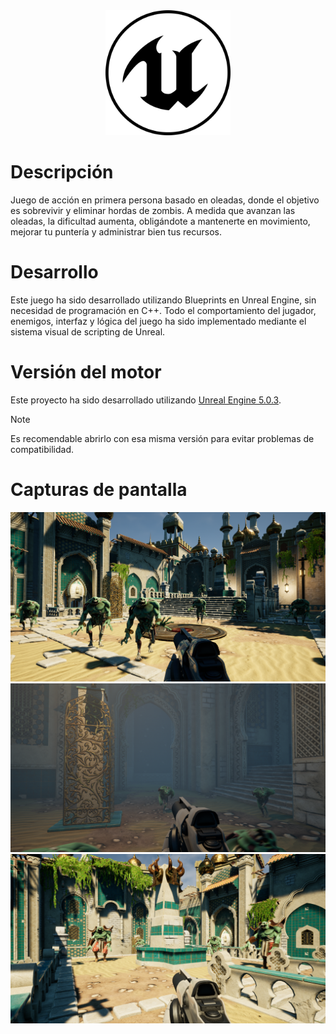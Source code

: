 <div align="center">
  <img src="/Images/Unreal_Engine-Logo.svg" alt="Logo del proyecto" width="200">
</div>

# Descripción

Juego de acción en primera persona basado en oleadas, donde el objetivo es sobrevivir y eliminar hordas de zombis.
A medida que avanzan las oleadas, la dificultad aumenta, obligándote a mantenerte en movimiento, mejorar tu puntería y administrar bien tus recursos.

# Desarrollo

Este juego ha sido desarrollado utilizando Blueprints en Unreal Engine, sin necesidad de programación en C++. Todo el comportamiento del jugador, enemigos, interfaz y lógica del juego ha sido implementado mediante el sistema visual de scripting de Unreal.

# Versión del motor

Este proyecto ha sido desarrollado utilizando [Unreal Engine 5.0.3](https://www.unrealengine.com/es-ES/unreal-engine-5).
> [!NOTE]  
> Es recomendable abrirlo con esa misma versión para evitar problemas de compatibilidad.

# Capturas de pantalla
<div align="center">
    <img src="/Images/GameCapture1.png" alt="Demo animado" width="800"/>
</div>

<div align="center">
    <img src="/Images/GameCapture2.png" alt="Demo animado" width="800"/>
</div>

<div align="center">
    <img src="/Images/GameCapture3.png" alt="Demo animado" width="800"/>
</div>
